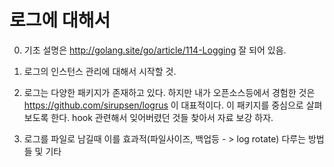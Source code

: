 # 로그에 대해서
0. 기초 설명은 http://golang.site/go/article/114-Logging 잘 되어 있음.

1. 로그의 인스턴스 관리에 대해서 시작할 것.

2. 로그는 다양한 패키지가 존재하고 있다. 하지만 내가 오픈소스등에서 경험한 것은 https://github.com/sirupsen/logrus 이 대표적이다. 이 패키지를 중심으로 살펴보도록 한다. hook 관련해서 잊어버렸던 것들 찾아서 자료 보강 하자.

3. 로그를 파일로 남길때 이를 효과적(파일사이즈, 백업등 - > log rotate) 다루는 방법들 및 기타 